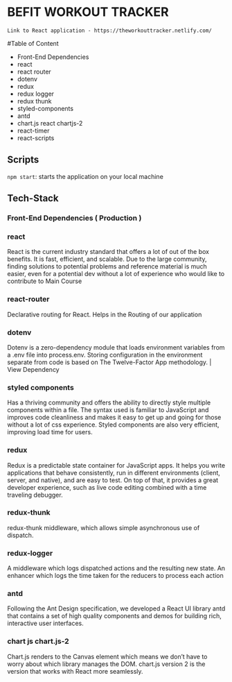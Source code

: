 # BEFIT WORKOUT TRACKER

`Link to React application - https://theworkouttracker.netlify.com/`

#Table of Content

- Front-End Dependencies
 - react
 - react router
 - dotenv
 - redux
 - redux logger
 - redux thunk
 - styled-components
 - antd
 - chart.js react chartjs-2
 - react-timer
 - react-scripts


## Scripts
`npm start`: starts the application on your local machine

## Tech-Stack
### Front-End Dependencies ( Production )

### react 

React is the current industry standard that offers a lot of out of the box benefits. It is fast, efficient, and scalable. Due to the large community, finding solutions to potential problems and reference material is much easier, even for a potential dev without a lot of experience who would like to contribute to Main Course


### react-router

Declarative routing for React. Helps in the Routing of our application

### dotenv

Dotenv is a zero-dependency module that loads environment variables from a .env file into process.env. Storing configuration in the environment separate from code is based on The Twelve-Factor App methodology. | View Dependency

### styled components

Has a thriving community and offers the ability to directly style multiple components within a file. The syntax used is familiar to JavaScript and improves code cleanliness and makes it easy to get up and going for those without a lot of css experience. Styled components are also very efficient, improving load time for users.

### redux

Redux is a predictable state container for JavaScript apps.
It helps you write applications that behave consistently, run in different environments (client, server, and native), and are easy to test. On top of that, it provides a great developer experience, such as live code editing combined with a time traveling debugger.

### redux-thunk

redux-thunk middleware, which allows simple asynchronous use of dispatch.

### redux-logger

A middleware which logs dispatched actions and the resulting new state.
An enhancer which logs the time taken for the reducers to process each action

### antd

Following the Ant Design specification, we developed a React UI library antd that contains a set of high quality components and demos for building rich, interactive user interfaces.

### chart js chart.js-2
Chart.js renders to the Canvas element which means we don’t have to worry about which library manages the DOM.
chart.js version 2 is the version that works with React more seamlessly.
